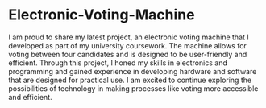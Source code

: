 # Electronic-Voting-Machine

I am proud to share my latest project, an electronic voting machine that I developed as part of my university coursework. The machine allows for voting between four candidates and is designed to be user-friendly and efficient. Through this project, I honed my skills in electronics and programming and gained experience in developing hardware and software that are designed for practical use. I am excited to continue exploring the possibilities of technology in making processes like voting more accessible and efficient.

